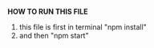 <b>HOW TO RUN THIS FILE</b> <br>
1. this file is first in terminal "npm install"<br>
2. and then "npm start"
